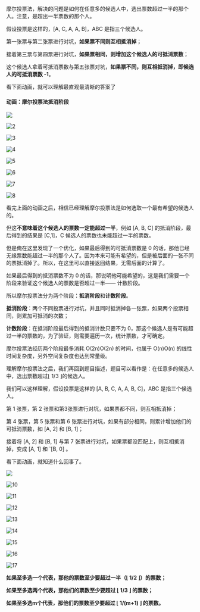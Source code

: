 摩尔投票法，解决的问题是如何在任意多的候选人中，选出票数超过一半的那个人。注意，是超出一半票数的那个人。

假设投票是这样的，[A, C, A, A, B]，ABC 是指三个候选人。

第一张票与第二张票进行对坑，**如果票不同则互相抵消掉**；

接着第三票与第四票进行对坑，**如果票相同，则增加这个候选人的可抵消票数**；

这个候选人拿着可抵消票数与第五张票对坑，**如果票不同，则互相抵消掉，即候选人的可抵消票数 -1**。

看下面动画，就可以理解最直观最清晰的答案了

#### 动画：摩尔投票法抵消阶段

![](D:\Visual-NMP-x64\www\leetcode\editor\cn\image\[229]majorityElement\1.png)

![2](D:\Visual-NMP-x64\www\leetcode\editor\cn\image\[229]majorityElement\2.png)

![3](D:\Visual-NMP-x64\www\leetcode\editor\cn\image\[229]majorityElement\3.png)

![4](D:\Visual-NMP-x64\www\leetcode\editor\cn\image\[229]majorityElement\4.png)

![5](D:\Visual-NMP-x64\www\leetcode\editor\cn\image\[229]majorityElement\5.png)

![6](D:\Visual-NMP-x64\www\leetcode\editor\cn\image\[229]majorityElement\6.png)

![7](D:\Visual-NMP-x64\www\leetcode\editor\cn\image\[229]majorityElement\7.png)

![8](D:\Visual-NMP-x64\www\leetcode\editor\cn\image\[229]majorityElement\8.png)

看完上面的动画之后，相信已经理解摩尔投票法是如何选取一个最有希望的候选人的。

但这**不意味着这个候选人的票数一定能超过一半**，例如 [A, B, C] 的抵消阶段，最后得到的结果是 [C,1]，C 候选人的票数也未能超过一半的票数。

但是俺在这里发现了一个优化，如果最后得到的可抵消票数是 0 的话，那他已经无缘票数能超过一半的那个人了。因为本来可能有希望的，但是被后面的一张不同的票抵消掉了。所以，在这里可以直接返回结果，无需后面的计算了。

如果最后得到的抵消票数不为 0 的话，那说明他可能希望的，这是我们需要一个阶段来验证这个候选人的票数是否超过一半—— 计数阶段。

所以摩尔投票法分为两个阶段：**抵消阶段**和**计数阶段**。

**抵消阶段**：两个不同投票进行对坑，并且同时抵消掉各一张票，如果两个投票相同，则累加可抵消的次数；

**计数阶段**：在抵消阶段最后得到的抵消计数只要不为 0，那这个候选人是有可能超过一半的票数的，为了验证，则需要遍历一次，统计票数，才可确定。

摩尔投票法经历两个阶段最多消耗 O(2n)O(2n) 的时间，也属于 O(n)O(n) 的线性时间复杂度，另外空间复杂度也达到常量级。

理解摩尔投票法之后，我们再回到题目描述，题目可以看作是：在任意多的候选人中，选出票数超过⌊ 1/3 ⌋的候选人。

我们可以这样理解，假设投票是这样的 [A, B, C, A, A, B, C]，ABC 是指三个候选人。

第 1 张票，第 2 张票和第3张票进行对坑，如果票都不同，则互相抵消掉；

第 4 张票，第 5 张票和第 6 张票进行对坑，如果有部分相同，则累计增加他们的可抵消票数，如 [A, 2] 和 [B, 1]；

接着将 [A, 2] 和 [B, 1] 与第 7 张票进行对坑，如果票都没匹配上，则互相抵消掉，变成 [A, 1] 和 `[B, 0] 。

看下面动画，就知道什么回事了。

![](D:\Visual-NMP-x64\www\leetcode\editor\cn\image\[229]majorityElement\9.png)

![10](D:\Visual-NMP-x64\www\leetcode\editor\cn\image\[229]majorityElement\10.png)

![11](D:\Visual-NMP-x64\www\leetcode\editor\cn\image\[229]majorityElement\11.png)

![12](D:\Visual-NMP-x64\www\leetcode\editor\cn\image\[229]majorityElement\12.png)

![13](D:\Visual-NMP-x64\www\leetcode\editor\cn\image\[229]majorityElement\13.png)

![14](D:\Visual-NMP-x64\www\leetcode\editor\cn\image\[229]majorityElement\14.png)

![15](D:\Visual-NMP-x64\www\leetcode\editor\cn\image\[229]majorityElement\15.png)

![16](D:\Visual-NMP-x64\www\leetcode\editor\cn\image\[229]majorityElement\16.png)

![17](D:\Visual-NMP-x64\www\leetcode\editor\cn\image\[229]majorityElement\17.png)

**如果至多选一个代表，那他的票数至少要超过一半（⌊ 1/2 ⌋）的票数；**

**如果至多选两个代表，那他们的票数至少要超过 ⌊ 1/3 ⌋ 的票数；**

**如果至多选m个代表，那他们的票数至少要超过 ⌊ 1/(m+1) ⌋ 的票数。**
